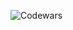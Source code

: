 ![Codewars](https://github.r2v.ch/codewars?user=LukasB24&name=true&top_languages=true&stroke=%23b362ff&theme=purple_dark)
